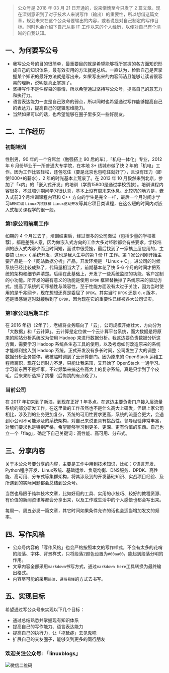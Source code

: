 > 公众号是 2018 年 03 月 21 日开通的，说来惭愧至今只发了 2 篇文章。现在深刻意识到了对于技术人来说写作（输出）的重要性，所以想借这篇文章，规划未来在这个公众号要输出的内容，或者说是对自己制定的写作目标。同时也会介绍下自己从事 IT 工作以来的个人经历，以便对自己有个清晰的自我认知。

## 一、为何要写公号
* 我写公众号的目的很简单，最重要目的就是希望能够将所掌握的各方面知识形成自己的知识体系，最有效实用的方法就是总结。一直认为，检验自己是否掌握某个知识的最好方法就是写出来，如果写出来的内容简洁且能够让读者很容易的理解，说明是真正掌握了。
* 坚持写作不是件容易的事情，所以希望通过坚持写公众号，提高自己的意志力和执行力。
* 语言表达能力一直是自己致命的弱点，所以同时也希望通过写作能够提高自己的表达力，提高自己的逻辑思维能力。
* 当然如果可以的话，也希望能够在圈子里多交一些好朋友。


## 二、工作经历
### 初期培训
性别男，90 年的一个穷屌丝（勉强搭上 90 后的车），「机电一体化」专业，2012 年 6 月份毕业于一所普通大专学院，在本地 3+ 线城市做了快 2 年的「机电」工作。因为工作比较轻松，还包吃住（要是北京也包吃住就好了），且没有压力（即使1000+的薪水），2 年的时光基本上荒废了。在 2013 年 10 月毅然来到北京，参加了「x内」的「嵌入式开发」的培训（学费15800是通过学校贷款）。培训课程内容很多，不过培训期间学习很认真，基本上没有周末来休息。比较坑的地方是，嵌入式前3个月培训课程内容和 C++ 方向的学生是完全一样，最后一个月时间才学习`ARM汇编` `Linux内核移植` `Linux驱动开发`等其它项目类课程，在这么短的时间内对嵌入式相关课程学的很一般。

### 第1家公司前期工作
如期的 4 个月过去了，培训结束后，经过很多的公司面试（包括少量的学校推荐），都是差强人意，因为做嵌入式方向的工作大多对经验都会有些要求，学校培训的嵌入式内容少而且时间短，面试中很受挫，最后找到了一家搞上层应用的，主要搞 `Linux C` 系统开发，这也是我人生中的第 1 份 IT 工作。第 1 家公司刚开始主要产品是一个「网站数据分析」产品，开发环境是 「Linux + C」。进公司的时候系统已经比较成熟了，代码量相当大了，前期基本花了快 5-6 个月的时间才把系统的架构和细节弄清楚。后续在此基础上，开发了一些系统监控的功能、客户定制的小功能。所开发的最有意义的功能是使用 `DPDK` 框架替换掉了系统原来的驱动方式，提高了系统的可移植性与兼容性，至于性能方面没有太过于关注，因为当时使用的是千兆网卡，现在想想还真是委屈了 `DPDK`。其实当时 `DPDK` 还是 `0.x` 版本，还是很感谢这时就接触到了 `DPDK`，因为现在它的重要性已经被各大公司证实。

### 第1家公司后期工作
在 2016 年初（2年了），老板将业务瞄向了「云」，公司规模开始壮大，方向分为「大数据」和「云计算」。云计算是定位做一个云计算平台系统，而大数据是将原来的网站分析系统改为使用 Hadoop 来进行数据分析。我这边要负责数据分析这方面，需要学习 Hadoop 系统各生态工具的使用，以及考虑如何改造原来的系统才能顺利接入到 Hadoop 系统。正式开发没有多长时间，公司发生了大的调整：数据分析业务暂停，我被临时调到了云计算部门。因为原来的 OpenStack 运维工程师离职，现在公司财力不足，只能让我来顶，又开始了 OpenStack 一通学习。学习新东西不是坏事，不过频繁来搞这些高大上的复杂系统，真是只学到了个皮毛，后来果断选择了跳槽（后悔跳的有点晚了）。

### 当前公司
在 2017 年初来到了新浪，到现在正好 1 年多点。在这边主要负责门户接入层流量系统的部分研发工作，在这里做的工作虽然也不是什么高大上研发，但跟上家公司相比，涉及到的业务更加复杂，系统的可用性要求更高，系统的流量会更大，会遇到小公司不可能涉及的系统架构，对自己来说更具有挑战性。领导经验非常丰富，对我们要求也是特别严格，希望能够学习到更多、更深、更有价值的东西。自己也立一个「flag」，确定下自己关键词：高性能、高可用、分布式。

## 三、分享内容
关于本公众号要分享的内容，主要是工作中用到技术知识，比如：C语言开发、Python程序开发、Linux系统、基础运维、负载均衡、DNS服务、DPDK、高性能、高可用、分布式等集群架构，将其涉及到的开发基础知识、实战项目经验、及所遇到的实际问题都会总结到公众号。

当然也局限于纯粹技术文章，比如好用的工具、实用的小技巧、较好的教程资源、有价值的新闻资讯等都会分享出来，以及工作或生活中的个人感悟也都会写出来。

每周一、周五必发一篇文章，其它时间如果条件允许的话也会适当增加发文的频率。


## 四、写作风格
* 公众号内容的「写作风格」也会严格按照本文的写作样式，不会有太多的花哨的段落、字体、背景样式，只将段落2颜色设置为`#00aa00`，能起到段落分明的作用。
* 文章内容全部采用`markdown`书写方式，通过`markdown here`工具转换为最终输出格式。
* 内容尽可能的采用`简洁`、`通俗易懂`的方式去书写。


## 五、实现目标
希望通过写公众号来实现以下几个目标：
* 通过总结熟悉并掌握现有知识体系
* 提高自己的写作能力、语言表达能力
* 提高自己的执行力，让「拖延症」去见鬼吧
* 扩展自己的交友圈子，能够交到更多的同行朋友


### 欢迎关注公众号: 「linuxblogs」

![微信二维码](https://mmbiz.qpic.cn/mmbiz_jpg/yVibDjicRT1VsV0RH8KV6zMUhvJIajBDGibNAM19nKibia5Ae59EOnic3MJNrhJYdXOPqpVLXAvnr4ICAaZTBhW1JUxA/0?wx_fmt=jpeg)
